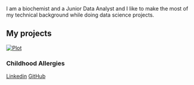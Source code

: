 I am a biochemist and a Junior Data Analyst and I like to make the most of my technical background while doing data science projects.
  

## My projects  


[![Plot](logo.png)](https://github.com/joanafloresc/Childhood_allergies)

### Childhood Allergies




[Linkedin](https://www.linkedin.com/in/joanafloresc/)
[GitHub](https://github.com/joanafloresc)